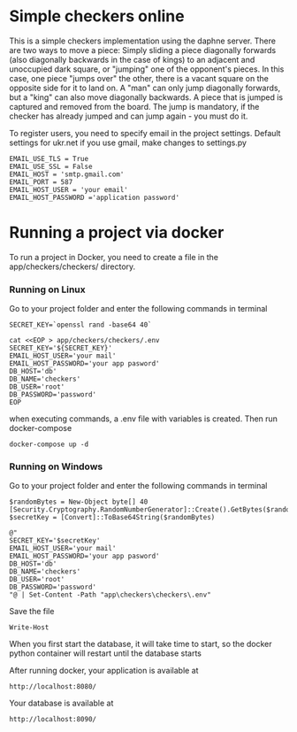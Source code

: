 # Simple checkers online
This is a simple checkers implementation using the daphne server.
There are two ways to move a piece: 
Simply sliding a piece diagonally forwards (also diagonally backwards in the case of kings) 
to an adjacent and unoccupied dark square, or "jumping" one of the opponent's pieces. 
In this case, one piece "jumps over" the other, there is a vacant square on the opposite side for it to land on.
A "man" can only jump diagonally forwards, but a "king" can also move diagonally backwards.
A piece that is jumped is captured and removed from the board.
The jump is mandatory, if the checker has already jumped and can jump again - you must do it.

To register users, you need to specify email in the project settings. Default settings for ukr.net
if you use gmail, make changes to settings.py
```
EMAIL_USE_TLS = True
EMAIL_USE_SSL = False
EMAIL_HOST = 'smtp.gmail.com'
EMAIL_PORT = 587
EMAIL_HOST_USER = 'your email'
EMAIL_HOST_PASSWORD ='application password'
```

# Running a project via docker
To run a project in Docker, you need to create a file in the app/checkers/checkers/ directory.
### Running on Linux
Go to your project folder and enter the following commands in terminal
```commandline
SECRET_KEY=`openssl rand -base64 40`
```
```commandline
cat <<EOP > app/checkers/checkers/.env
SECRET_KEY='${SECRET_KEY}'
EMAIL_HOST_USER='your mail'
EMAIL_HOST_PASSWORD='your app pasword'
DB_HOST='db'
DB_NAME='checkers'
DB_USER='root'
DB_PASSWORD='password'
EOP
```
when executing commands, a .env file with variables is created.
Then run docker-compose
```commandline
docker-compose up -d
```

### Running on Windows
Go to your project folder and enter the following commands in terminal
```
$randomBytes = New-Object byte[] 40
[Security.Cryptography.RandomNumberGenerator]::Create().GetBytes($randomBytes)
$secretKey = [Convert]::ToBase64String($randomBytes)
```
```commandline
@"
SECRET_KEY='$secretKey'
EMAIL_HOST_USER='your mail'
EMAIL_HOST_PASSWORD='your app pasword'
DB_HOST='db'
DB_NAME='checkers'
DB_USER='root'
DB_PASSWORD='password'
"@ | Set-Content -Path "app\checkers\checkers\.env"

```
Save the file
```commandline
Write-Host
```
When you first start the database, it will take time to start, so the docker python container will restart until the database starts

Аfter running docker, your application is available at 
```
http://localhost:8080/
```
Your database is available at 
```
http://localhost:8090/
```
